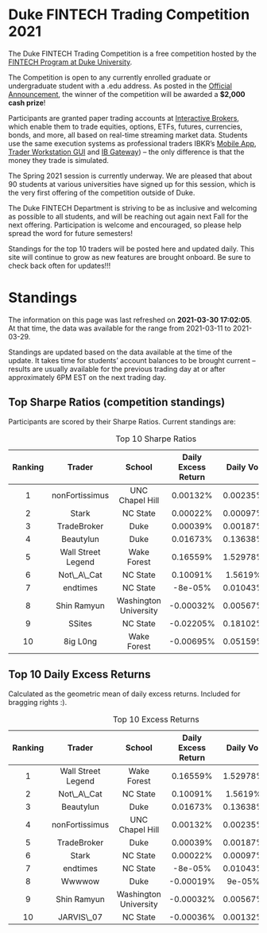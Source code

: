 
<!-- README.md is generated from README.Rmd. Please edit that file -->

# Duke FINTECH Trading Competition 2021

The Duke FINTECH Trading Competition is a free competition hosted by the
[FINTECH Program at Duke University](https://fintech.meng.duke.edu/).

The Competition is open to any currently enrolled graduate or
undergraduate student with a .edu address. As posted in the [Official
Announcement](https://fintech.meng.duke.edu/news/duke-fintech-program-announces-trading-competition),
the winner of the competition will be awarded a **$2,000 cash prize**!

Participants are granted paper trading accounts at [Interactive
Brokers](https://www.interactivebrokers.com/en/index.php?f=1338&gclid=CjwKCAjw6fCCBhBNEiwAem5SO84OkMDwq8mlx6lCjOmAmCNDUaLbhxtQuFSUlozy6iLEZtmsve2w-hoCQ9sQAvD_BwE),
which enable them to trade equities, options, ETFs, futures, currencies,
bonds, and more, all based on real-time streaming market data. Students
use the same execution systems as professional traders IBKR’s [Mobile
App](https://www.interactivebrokers.com/en/index.php?f=1300), [Trader
Workstation
GUI](https://www.interactivebrokers.com/en/index.php?f=16040) and [IB
Gateway](https://www.interactivebrokers.com/en/index.php?f=16457)) – the
only difference is that the money they trade is simulated.

The Spring 2021 session is currently underway. We are pleased that about
90 students at various universities have signed up for this session,
which is the very first offering of the competition outside of Duke.

The Duke FINTECH Department is striving to be as inclusive and welcoming
as possible to all students, and will be reaching out again next Fall
for the next offering. Participation is welcome and encouraged, so
please help spread the word for future semesters!

Standings for the top 10 traders will be posted here and updated daily.
This site will continue to grow as new features are brought onboard. Be
sure to check back often for updates!!!

# Standings

The information on this page was last refreshed on **2021-03-30
17:02:05**. At that time, the data was available for the range from
2021-03-11 to 2021-03-29.

Standings are updated based on the data available at the time of the
update. It takes time for students’ account balances to be brought
current – results are usually available for the previous trading day at
or after approximately 6PM EST on the next trading day.

## Top Sharpe Ratios (competition standings)

Participants are scored by their Sharpe Ratios. Current standings are:
<table>
<caption>
Top 10 Sharpe Ratios
</caption>
<thead>
<tr>
<th style="text-align:center;">
Ranking
</th>
<th style="text-align:center;">
Trader
</th>
<th style="text-align:center;">
School
</th>
<th style="text-align:center;">
Daily Excess Return
</th>
<th style="text-align:center;">
Daily Vol
</th>
<th style="text-align:center;">
Sharpe Ratio
</th>
</tr>
</thead>
<tbody>
<tr>
<td style="text-align:center;">
1
</td>
<td style="text-align:center;">
nonFortissimus
</td>
<td style="text-align:center;">
UNC Chapel Hill
</td>
<td style="text-align:center;">
0.00132%
</td>
<td style="text-align:center;">
0.00235%
</td>
<td style="text-align:center;">
0.563
</td>
</tr>
<tr>
<td style="text-align:center;">
2
</td>
<td style="text-align:center;">
Stark
</td>
<td style="text-align:center;">
NC State
</td>
<td style="text-align:center;">
0.00022%
</td>
<td style="text-align:center;">
0.00097%
</td>
<td style="text-align:center;">
0.225
</td>
</tr>
<tr>
<td style="text-align:center;">
3
</td>
<td style="text-align:center;">
TradeBroker
</td>
<td style="text-align:center;">
Duke
</td>
<td style="text-align:center;">
0.00039%
</td>
<td style="text-align:center;">
0.00187%
</td>
<td style="text-align:center;">
0.210
</td>
</tr>
<tr>
<td style="text-align:center;">
4
</td>
<td style="text-align:center;">
Beautylun
</td>
<td style="text-align:center;">
Duke
</td>
<td style="text-align:center;">
0.01673%
</td>
<td style="text-align:center;">
0.13638%
</td>
<td style="text-align:center;">
0.123
</td>
</tr>
<tr>
<td style="text-align:center;">
5
</td>
<td style="text-align:center;">
Wall Street Legend
</td>
<td style="text-align:center;">
Wake Forest
</td>
<td style="text-align:center;">
0.16559%
</td>
<td style="text-align:center;">
1.52978%
</td>
<td style="text-align:center;">
0.108
</td>
</tr>
<tr>
<td style="text-align:center;">
6
</td>
<td style="text-align:center;">
Not\_A\_Cat
</td>
<td style="text-align:center;">
NC State
</td>
<td style="text-align:center;">
0.10091%
</td>
<td style="text-align:center;">
1.5619%
</td>
<td style="text-align:center;">
0.065
</td>
</tr>
<tr>
<td style="text-align:center;">
7
</td>
<td style="text-align:center;">
endtimes
</td>
<td style="text-align:center;">
NC State
</td>
<td style="text-align:center;">
-8e-05%
</td>
<td style="text-align:center;">
0.01043%
</td>
<td style="text-align:center;">
-0.007
</td>
</tr>
<tr>
<td style="text-align:center;">
8
</td>
<td style="text-align:center;">
Shin Ramyun
</td>
<td style="text-align:center;">
Washington University
</td>
<td style="text-align:center;">
-0.00032%
</td>
<td style="text-align:center;">
0.00567%
</td>
<td style="text-align:center;">
-0.057
</td>
</tr>
<tr>
<td style="text-align:center;">
9
</td>
<td style="text-align:center;">
SSites
</td>
<td style="text-align:center;">
NC State
</td>
<td style="text-align:center;">
-0.02205%
</td>
<td style="text-align:center;">
0.18102%
</td>
<td style="text-align:center;">
-0.122
</td>
</tr>
<tr>
<td style="text-align:center;">
10
</td>
<td style="text-align:center;">
8ig L0ng
</td>
<td style="text-align:center;">
Wake Forest
</td>
<td style="text-align:center;">
-0.00695%
</td>
<td style="text-align:center;">
0.05159%
</td>
<td style="text-align:center;">
-0.135
</td>
</tr>
</tbody>
</table>

## Top 10 Daily Excess Returns

Calculated as the geometric mean of daily excess returns. Included for
bragging rights :).

<table>
<caption>
Top 10 Excess Returns
</caption>
<thead>
<tr>
<th style="text-align:center;">
Ranking
</th>
<th style="text-align:center;">
Trader
</th>
<th style="text-align:center;">
School
</th>
<th style="text-align:center;">
Daily Excess Return
</th>
<th style="text-align:center;">
Daily Vol
</th>
<th style="text-align:center;">
Sharpe Ratio
</th>
</tr>
</thead>
<tbody>
<tr>
<td style="text-align:center;">
1
</td>
<td style="text-align:center;">
Wall Street Legend
</td>
<td style="text-align:center;">
Wake Forest
</td>
<td style="text-align:center;">
0.16559%
</td>
<td style="text-align:center;">
1.52978%
</td>
<td style="text-align:center;">
0.108
</td>
</tr>
<tr>
<td style="text-align:center;">
2
</td>
<td style="text-align:center;">
Not\_A\_Cat
</td>
<td style="text-align:center;">
NC State
</td>
<td style="text-align:center;">
0.10091%
</td>
<td style="text-align:center;">
1.5619%
</td>
<td style="text-align:center;">
0.065
</td>
</tr>
<tr>
<td style="text-align:center;">
3
</td>
<td style="text-align:center;">
Beautylun
</td>
<td style="text-align:center;">
Duke
</td>
<td style="text-align:center;">
0.01673%
</td>
<td style="text-align:center;">
0.13638%
</td>
<td style="text-align:center;">
0.123
</td>
</tr>
<tr>
<td style="text-align:center;">
4
</td>
<td style="text-align:center;">
nonFortissimus
</td>
<td style="text-align:center;">
UNC Chapel Hill
</td>
<td style="text-align:center;">
0.00132%
</td>
<td style="text-align:center;">
0.00235%
</td>
<td style="text-align:center;">
0.563
</td>
</tr>
<tr>
<td style="text-align:center;">
5
</td>
<td style="text-align:center;">
TradeBroker
</td>
<td style="text-align:center;">
Duke
</td>
<td style="text-align:center;">
0.00039%
</td>
<td style="text-align:center;">
0.00187%
</td>
<td style="text-align:center;">
0.210
</td>
</tr>
<tr>
<td style="text-align:center;">
6
</td>
<td style="text-align:center;">
Stark
</td>
<td style="text-align:center;">
NC State
</td>
<td style="text-align:center;">
0.00022%
</td>
<td style="text-align:center;">
0.00097%
</td>
<td style="text-align:center;">
0.225
</td>
</tr>
<tr>
<td style="text-align:center;">
7
</td>
<td style="text-align:center;">
endtimes
</td>
<td style="text-align:center;">
NC State
</td>
<td style="text-align:center;">
-8e-05%
</td>
<td style="text-align:center;">
0.01043%
</td>
<td style="text-align:center;">
-0.007
</td>
</tr>
<tr>
<td style="text-align:center;">
8
</td>
<td style="text-align:center;">
Wwwwow
</td>
<td style="text-align:center;">
Duke
</td>
<td style="text-align:center;">
-0.00019%
</td>
<td style="text-align:center;">
9e-05%
</td>
<td style="text-align:center;">
-2.099
</td>
</tr>
<tr>
<td style="text-align:center;">
9
</td>
<td style="text-align:center;">
Shin Ramyun
</td>
<td style="text-align:center;">
Washington University
</td>
<td style="text-align:center;">
-0.00032%
</td>
<td style="text-align:center;">
0.00567%
</td>
<td style="text-align:center;">
-0.057
</td>
</tr>
<tr>
<td style="text-align:center;">
10
</td>
<td style="text-align:center;">
JARVIS\_07
</td>
<td style="text-align:center;">
NC State
</td>
<td style="text-align:center;">
-0.00036%
</td>
<td style="text-align:center;">
0.00132%
</td>
<td style="text-align:center;">
-0.275
</td>
</tr>
</tbody>
</table>
